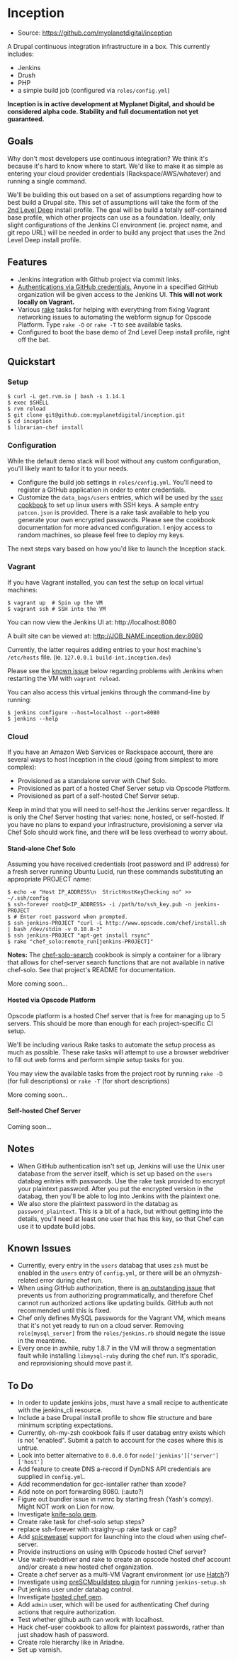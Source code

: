 Inception
=========

  - Source: https://github.com/myplanetdigital/inception

A Drupal continuous integration infrastructure in a box. This currently
includes:

  - Jenkins
  - Drush
  - PHP
  - a simple build job (configured via `roles/config.yml`)

**Inception is in active development at Myplanet Digital, and should be
considered alpha code. Stability and full documentation not yet
guaranteed.**

Goals
-----

Why don't most developers use continuous integration? We think it's
because it's hard to know where to start. We'd like to make it as simple
as entering your cloud provider credentials (Rackspace/AWS/whatever) and
running a single command.

We'll be building this out based on a set of assumptions regarding how
to best build a Drupal site. This set of assumptions will take the form
of the [2nd Level Deep][2ndleveldeep] install profile. The goal will be
build a totally self-contained base profile, which other projects can
use as a foundation. Ideally, only slight configurations of the Jenkins
CI environment (ie. project name, and git repo URL) will be needed in
order to build any project that uses the 2nd Level Deep install profile.

Features
--------

  - Jenkins integration with Github project via commit links.
  - [Authentications via GitHub credentials.][plugin-github-oauth]
    Anyone in a specified GitHub organization will be given access to
    the Jenkins UI. **This will not work locally on Vagrant.**
  - Various [rake][about-rake] tasks for helping with everything from
    fixing Vagrant networking issues to automating the webform signup
    for Opscode Platform. Type `rake -D` or `rake -T` to see available
    tasks.
  - Configured to boot the base demo of 2nd Level Deep install profile,
    right off the bat.

Quickstart
----------

### Setup

    $ curl -L get.rvm.io | bash -s 1.14.1
    $ exec $SHELL
    $ rvm reload
    $ git clone git@github.com:myplanetdigital/inception.git
    $ cd inception
    $ librarian-chef install

### Configuration

While the default demo stack will boot without any custom configuration, you'll
likely want to tailor it to your needs.

  - Configure the build job settings in `roles/config.yml`. You'll need
    to register a GitHub application in order to enter credentials.
  - Customize the `data_bags/users` entries, which will be used by the
    [`user` cookbook][user-cookbook] to set up linux users with SSH
keys.  A sample entry `patcon.json` is provided. There is a rake task
available to help you generate your own encrypted passwords. Please see
the cookbook documentation for more advanced configuration. I enjoy
access to random machines, so please feel free to deploy my keys.

The next steps vary based on how you'd like to launch the Inception
stack.

### Vagrant

If you have Vagrant installed, you can test the setup on local virtual
machines:

    $ vagrant up  # Spin up the VM
    $ vagrant ssh # SSH into the VM

You can now view the Jenkins UI at: http://localhost:8080

A built site can be viewed at: http://JOB_NAME.inception.dev:8080

Currently, the latter requires adding entries to your host machine's
`/etc/hosts` file. (ie. `127.0.0.1 build-int.inception.dev`)

Please see the [known issue](#known-issues) below regarding problems
with Jenkins when restarting the VM with `vagrant reload`.

You can also access this virtual jenkins through the command-line by
running:

    $ jenkins configure --host=localhost --port=8080
    $ jenkins --help

### Cloud

If you have an Amazon Web Services or Rackspace account, there are
several ways to host Inception in the cloud (going from simplest to more
complex):

  - Provisioned as a standalone server with Chef Solo.
  - Provisioned as part of a hosted Chef Server setup via Opscode
    Platform.
  - Provisioned as part of a self-hosted Chef Server setup.

Keep in mind that you will need to self-host the Jenkins server
regardless. It is only the Chef Server hosting that varies: none,
hosted, or self-hosted. If you have no plans to expand your
infrastructure, provisioning a server via Chef Solo should work fine,
and there will be less overhead to worry about.

#### Stand-alone Chef Solo

Assuming you have received credentials (root password and IP address)
for a fresh server running Ubuntu Lucid, run these commands substituting
an appropriate PROJECT name:

    $ echo -e "Host IP_ADDRESS\n  StrictHostKeyChecking no" >> ~/.ssh/config
    $ ssh-forever root@<IP_ADDRESS> -i /path/to/ssh_key.pub -n jenkins-PROJECT
    $ # Enter root password when prompted.
    $ ssh jenkins-PROJECT "curl -L http://www.opscode.com/chef/install.sh | bash /dev/stdin -v 0.10.8-3"
    $ ssh jenkins-PROJECT "apt-get install rsync"
    $ rake "chef_solo:remote_run[jenkins-PROJECT]"

**Notes:** The [chef-solo-search][chef-solo-search] cookbook is simply a
container for a library that allows for chef-server search functions
that are not available in native chef-solo. See that project's README
for documentation.

More coming soon...

#### Hosted via Opscode Platform

Opscode platform is a hosted Chef server that is free for managing up to
5 servers. This should be more than enough for each project-specific CI
setup.

We'll be including various Rake tasks to automate the setup process as
much as possible. These rake tasks will attempt to use a browser
webdriver to fill out web forms and perform simple setup tasks for you.

You may view the available tasks from the project root by running `rake
-D` (for full descriptions) or `rake -T` (for short descriptions)

More coming soon...

#### Self-hosted Chef Server

Coming soon...

Notes
-----

  - When GitHub authentication isn't set up, Jenkins will use the Unix
    user database from the server itself, which is set up based on the
    `users` databag entries with passwords. Use the rake task provided to
    encrypt your plaintext password. After you put the encrypted version in
    the databag, then you'll be able to log into Jenkins with the plaintext
    one.
  - We also store the plaintext password in the databag as
    `password_plaintext`. This is a bit of a hack, but without getting
    into the details, you'll need at least one user that has this key, so
    that Chef can use it to update build jobs.

Known Issues
------------

  - Currently, every entry in the `users` databag that uses `zsh` must
    be enabled in the `users` entry of `config.yml`, or there will be an
    ohmyzsh-related error during chef run.
  - When using GitHub authorization, there is [an outstanding
    issue][github-auth-issue] that prevents us from authorizing
    programmatically, and therefore Chef cannot run authorized actions like
    updating builds. GitHub auth not recommended until this is fixed.
  - Chef only defines MySQL passwords for the Vagrant VM, which means
    that it's not yet ready to run on a cloud server. Removing
    `role[mysql_server]` from the `roles/jenkins.rb` should negate the issue
    in the meantime.
  - Every once in awhile, ruby 1.8.7 in the VM will throw a
    segmentation fault while installing `libmysql-ruby` during the chef
    run. It's sporadic, and reprovisioning should move past it.

To Do
-----

  - In order to update jenkins jobs, must have a small recipe to
    authenticate with the jenkins_cli resource.
  - Include a base Drupal install profile to show file structure and
    bare minimum scripting expectations.
  - Currently, oh-my-zsh cookbook fails if user databag entry exists
    which is not "enabled". Submit a patch to account for the cases
    where this is untrue.
  - Look into better alternative to `0.0.0.0` for
    `node['jenkins']['server']['host']`
  - Add feature to create DNS a-record if DynDNS API credentials are
    supplied in `config.yml`.
  - Add recommendation for gcc-isntaller rather than xcode?
  - Add note on port forwarding 8080. (:auto?)
  - Figure out bundler issue in rvmrc by starting fresh (Yash's compy).
    Might NOT work on Lion for now.
  - Investigate [knife-solo gem](https://github.com/matschaffer/knife-solo).
  - Create rake task for chef-solo setup steps?
  - replace ssh-forever with straighy-up rake task or cap?
  - Add [spiceweasel][spiceweasel-project] support for launching into
    the cloud when using chef-server.
  - Provide instructions on using with Opscode hosted Chef server?
  - Use watir-webdriver and rake to create an opscode hosted chef
    account and/or create a new hosted chef organization.
  - Create a chef server as a multi-VM Vagrant environment (or use
    [Hatch][hatch-project]?)
  - Investigate using [preSCMbuildstep plugin][plugin-preSCMbuildstep]
    for running `jenkins-setup.sh`
  - Put jenkins user under databag control.
  - Investigate [hosted chef gem][hosted-chef-gem].
  - Add `admin` user, which will be used for authenticating Chef during
    actions that require authorization.
  - Test whether github auth can work with localhost.
  - Hack chef-user cookbook to allow for plaintext passwords, rather
    than just shadow hash of password.
  - Create role hierarchy like in Ariadne.
  - Set up varnish.

<!-- Links -->
   [hatch-project]:            http://xdissent.github.com/chef-hatch-repo/
   [spiceweasel-project]:      http://wiki.opscode.com/display/chef/Spiceweasel
   [chef-solo-search]:         https://github.com/edelight/chef-solo-search#readme
   [user-cookbook]:            https://github.com/fnichol/chef-user#readme
   [plugin-github-oauth]:      https://wiki.jenkins-ci.org/display/JENKINS/Github+OAuth+Plugin
   [plugin-preSCMbuildstep]:   https://wiki.jenkins-ci.org/display/JENKINS/pre-scm-buildstep
   [about-rake]:               http://en.wikipedia.org/wiki/Rake_(software)
   [2ndleveldeep]:             https://github.com/myplanetdigital/2ndleveldeep#readme
   [hosted-chef-gem]:          https://github.com/opscode/hosted-chef-gem#readme
   [github-auth-issue]:        https://github.com/mocleiri/github-oauth-plugin/issues/18
